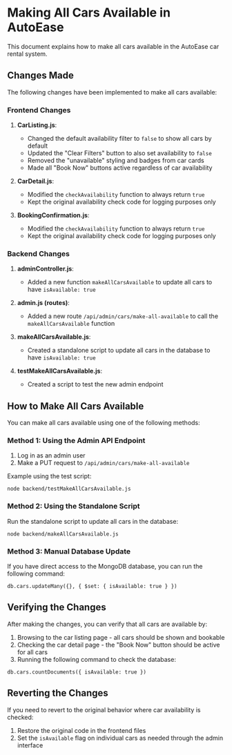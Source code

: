 # Making All Cars Available in AutoEase

This document explains how to make all cars available in the AutoEase car rental system.

## Changes Made

The following changes have been implemented to make all cars available:

### Frontend Changes

1. **CarListing.js**:
   - Changed the default availability filter to `false` to show all cars by default
   - Updated the "Clear Filters" button to also set availability to `false`
   - Removed the "unavailable" styling and badges from car cards
   - Made all "Book Now" buttons active regardless of car availability

2. **CarDetail.js**:
   - Modified the `checkAvailability` function to always return `true`
   - Kept the original availability check code for logging purposes only

3. **BookingConfirmation.js**:
   - Modified the `checkAvailability` function to always return `true`
   - Kept the original availability check code for logging purposes only

### Backend Changes

1. **adminController.js**:
   - Added a new function `makeAllCarsAvailable` to update all cars to have `isAvailable: true`

2. **admin.js (routes)**:
   - Added a new route `/api/admin/cars/make-all-available` to call the `makeAllCarsAvailable` function

3. **makeAllCarsAvailable.js**:
   - Created a standalone script to update all cars in the database to have `isAvailable: true`

4. **testMakeAllCarsAvailable.js**:
   - Created a script to test the new admin endpoint

## How to Make All Cars Available

You can make all cars available using one of the following methods:

### Method 1: Using the Admin API Endpoint

1. Log in as an admin user
2. Make a PUT request to `/api/admin/cars/make-all-available`

Example using the test script:
```
node backend/testMakeAllCarsAvailable.js
```

### Method 2: Using the Standalone Script

Run the standalone script to update all cars in the database:
```
node backend/makeAllCarsAvailable.js
```

### Method 3: Manual Database Update

If you have direct access to the MongoDB database, you can run the following command:
```
db.cars.updateMany({}, { $set: { isAvailable: true } })
```

## Verifying the Changes

After making the changes, you can verify that all cars are available by:

1. Browsing to the car listing page - all cars should be shown and bookable
2. Checking the car detail page - the "Book Now" button should be active for all cars
3. Running the following command to check the database:
```
db.cars.countDocuments({ isAvailable: true })
```

## Reverting the Changes

If you need to revert to the original behavior where car availability is checked:

1. Restore the original code in the frontend files
2. Set the `isAvailable` flag on individual cars as needed through the admin interface
